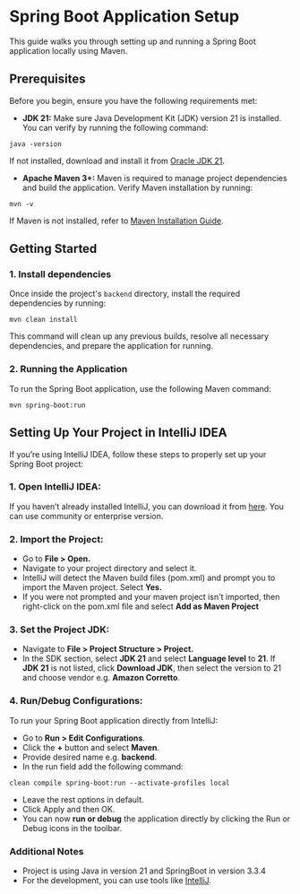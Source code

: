 # Spring Boot Application Setup

This guide walks you through setting up and running a Spring Boot application locally using Maven.

## Prerequisites

Before you begin, ensure you have the following requirements met:

- **JDK 21:** Make sure Java Development Kit (JDK) version 21 is installed. You can verify by running the following command:
```
java -version
```
If not installed, download and install it from [Oracle JDK 21](https://www.oracle.com/pl/java/technologies/downloads/#java21).

- **Apache Maven 3+:** Maven is required to manage project dependencies and build the application. Verify Maven installation by running:
```
mvn -v
```
If Maven is not installed, refer to [Maven Installation Guide](https://maven.apache.org/install.html).

## Getting Started

### 1. Install dependencies
Once inside the project's `backend` directory, install the required dependencies by running:
```
mvn clean install
```
This command will clean up any previous builds, resolve all necessary dependencies, and prepare the application for running.

### 2. Running the Application
To run the Spring Boot application, use the following Maven command:
```
mvn spring-boot:run
```

## Setting Up Your Project in IntelliJ IDEA

If you’re using IntelliJ IDEA, follow these steps to properly set up your Spring Boot project:

### 1. Open IntelliJ IDEA:
If you haven’t already installed IntelliJ, you can download it from [here](https://www.jetbrains.com/idea/download/?section=mac). You can use community or enterprise version.

### 2. Import the Project:

- Go to **File > Open.**
- Navigate to your project directory and select it.
- IntelliJ will detect the Maven build files (pom.xml) and prompt you to import the Maven project. Select **Yes.**
- If you were not prompted and your maven project isn't imported, then right-click on the pom.xml file and select **Add as Maven Project**

### 3. Set the Project JDK:
- Navigate to **File > Project Structure > Project.**
- In the SDK section, select **JDK 21** and select **Language level** to **21**. If **JDK 21** is not listed, click **Download JDK**, then select the version to 21 and choose vendor e.g. **Amazon Corretto**.

### 4. Run/Debug Configurations:
To run your Spring Boot application directly from IntelliJ:
- Go to **Run > Edit Configurations**.
- Click the **+** button and select **Maven**.
- Provide desired name e.g. **backend**.
- In the run field add the following command:
```
clean compile spring-boot:run --activate-profiles local
```
- Leave the rest options in default.
- Click Apply and then OK.
- You can now **run or debug** the application directly by clicking the Run or Debug icons in the toolbar.


### Additional Notes
* Project is using Java in version 21 and SpringBoot in version 3.3.4
* For the development, you can use tools like [IntelliJ](https://www.jetbrains.com/idea/).
